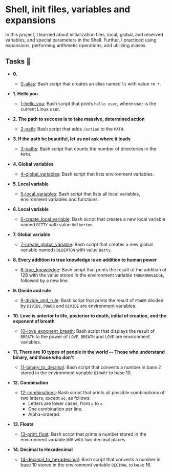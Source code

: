 # Shell, init files, variables and expansions

In this project, I learned about initialization files, local, global, and
reserved variables, and special parameters in the Shell. Further, I practiced
using expansions, performing arithmetic operations, and utilizing aliases.

## Tasks :page_with_curl:

* **0. <o>**
  * [0-alias](./0-alias): Bash script that creates an alias named `ls` with value `rm *`.

* **1. Hello you**
  * [1-hello_you](./1-hello_you): Bash script that prints `hello user`, where user is the
  current Linux user.

* **2. The path to success is to take massive, determined action**
  * [2-path](./2-path): Bash script that adds `/action` to the `PATH`.

* **3. If the path be beautiful, let us not ask where it leads**
  * [3-paths](./3-paths): Bash script that counts the number of directories in the `PATH`.

* **4. Global variables**
  * [4-global_variables](./4-global_variables): Bash script that lists environment variables.

* **5. Local variable**
  * [5-local_variables](./5-local_variables): Bash script that lists all local variables,
  environment variables and functions.

* **6. Local variable**
  * [6-create_local_variable](./6-create_local_variable): Bash script that creates
  a new local variable named `BETTY` with value `Holberton`.

* **7. Global variable**
  * [7-create_global_variable](./7-create_global_variable): Bash script that
  creates a new global variable named `HOLBERTON` with value `Betty`.

* **8. Every addition to true knowledge is an addition to human power**
  * [8-true_knowledge](./8-true_knowledge): Bash script that prints the result of the
  addition of 128 with the value stored in the environment variable
  `TRUEKNOWLEDGE`, followed by a new line.

* **9. Divide and rule**
  * [9-divide_and_rule](./9-divide_and_rule): Bash script that prints the result
  of `POWER` divided by `DIVIDE`. `POWER` and `DIVIDE` are environment variables.

* **10. Love is anterior to life, posterior to death, initial of creation, and the exponent of breath**
  * [10-love_exponent_breath](./10-love_exponent_breath): Bash script that displays the
  result of `BREATH` to the power of `LOVE`. `BREATH` and `LOVE` are environment variables.

* **11. There are 10 types of people in the world -- Those who understand binary, and those who don't**
  * [11-binary_to_decimal](./11-binary_to_decimal): Bash script that converts a number
  in base 2 stored in the environment variable `BINARY` to base 10.

* **12. Combination**
  * [12-combinations](./12-combinations): Bash script that prints all possible combinations
  of two letters, except `oo`, as follows:
    * Letters are lower cases, from `a` to `z`.
    * One combination per line.
    * Alpha-ordered.

* **13. Floats**
  * [13-print_float](./13-print_float): Bash script that prints a number stored in the
  environment variable `NUM` with two decimal places.

* **14. Decimal to Hexadecimal**
  * [14-decimal_to_hexadecimal](./14-decimal_to_hexadecimal): Bash script
  that converts a number in base 10 stored in the environment variable `DECIMAL` to base 16.
